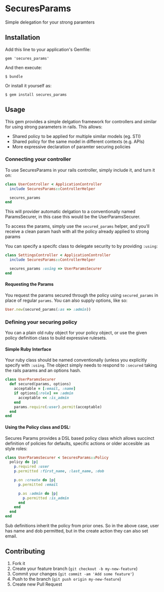 # SecuresParams

Simple delegation for your strong paramters

## Installation

Add this line to your application's Gemfile:

    gem 'secures_params'

And then execute:

    $ bundle

Or install it yourself as:

    $ gem install secures_params

## Usage

This gem provides a simple delgation framework for controllers and similar for
using strong parameters in rails.  This allows:

* Shared policy to be applied for multiple similar models (eg. STI)
* Shared policy for the same model in different contexts (e.g. APIs)
* More expressive declaration of paramter securing policies

### Connecting your controller

To use SecuresParams in your rails controller, simply include it, and turn it on:


```ruby
class UserController < ApplicationController
  include SecuresParams::ControllerHelper

  secures_params
end
```

This will provider automatic delgation to a conventionally named ParamsSecurer,
in this case this would be the UserParamsSecurer.

To access the params, simply use the `secured_params` helper, and you'll receive
a clean param hash with all the policy already applied to strong params

You can specify a specifc class to delegate security to by providing `:using`:


```ruby
class SettingsController < ApplicationController
  include SecuresParams::ControllerHelper

  secures_params :using => UserParamsSecurer
end
```

#### Requesting the Params

You request the params secured through the policy using `secured_params` in
place of regular `params`.  You can also supply options, like so:

```ruby
User.new(secured_params(:as => :admin))
```

### Defining your securing policy

You can a plain old ruby object for your policy object, or use the given policy
definition class to build expressive rulesets.

#### Simple Ruby Interface

Your ruby class should be named conventionally (unless you explicitly specify
with `:using`.  The object simply needs to respond to `:secured` taking the
rails params and an options hash.

```ruby
class UserParamsSecurer
  def secured(params, options)
    acceptable = [:email, :name]
    if options[:role] == :admin
      acceptable << :is_admin
    end
    params.require(:user).permit(acceptable)
  end
end
```

#### Using the Policy class and DSL:

Secures Params provides a DSL based policy class which allows succinct definition
of policies for defaults, specific actions or older accesible :as style roles:

```ruby
class UserParamsSecurer < SecuresParams::Policy
  policy do |p|
    p.required :user
    p.permitted :first_name, :last_name, :dob

    p.on :create do |p|
      p.permitted :email

      p.as :admin do |p|
        p.permitted :is_admin
      end
    end
  end
end
```

Sub definitions inherit the policy from prior ones.  So in the above case, user
has name and dob permitted, but in the create action they can also set email.


## Contributing

1. Fork it
2. Create your feature branch (`git checkout -b my-new-feature`)
3. Commit your changes (`git commit -am 'Add some feature'`)
4. Push to the branch (`git push origin my-new-feature`)
5. Create new Pull Request

